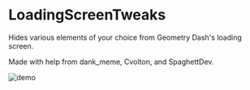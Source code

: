 # LoadingScreenTweaks

Hides various elements of your choice from Geometry Dash's loading screen.

Made with help from dank_meme, Cvolton, and SpaghettDev.

![demo](https://github.com/RayDeeUx/LoadingScreenTweaks/blob/main/demonstration.png)